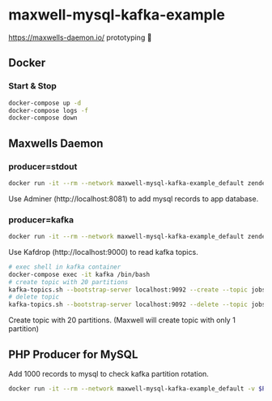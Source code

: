 # maxwell-mysql-kafka-example

https://maxwells-daemon.io/ prototyping 🔧

## Docker

### Start & Stop

```bash
docker-compose up -d
docker-compose logs -f
docker-compose down
```

## Maxwells Daemon

### producer=stdout

```bash
docker run -it --rm --network maxwell-mysql-kafka-example_default zendesk/maxwell bin/maxwell --user=root --password=root --host=mariadb --producer=stdout
```

Use Adminer (http://localhost:8081) to add mysql records to app database.

### producer=kafka

```bash
docker run -it --rm --network maxwell-mysql-kafka-example_default zendesk/maxwell bin/maxwell --user=root --password=root --host=mariadb --producer=kafka --kafka.bootstrap.servers=kafka:9092 --kafka_topic=jobs --producer_partition_by=primary_key
```

Use Kafdrop (http://localhost:9000) to read kafka topics.

```bash
# exec shell in kafka container
docker-compose exec -it kafka /bin/bash
# create topic with 20 partitions
kafka-topics.sh --bootstrap-server localhost:9092 --create --topic jobs --partitions 20 --replication-factor 1
# delete topic
kafka-topics.sh --bootstrap-server localhost:9092 --delete --topic jobs
```

Create topic with 20 partitions. (Maxwell will create topic with only 1 partition)

## PHP Producer for MySQL

Add 1000 records to mysql to check kafka partition rotation.

```bash
docker run -it --rm --network maxwell-mysql-kafka-example_default -v $PWD/producer/producer.php:/app/producer.php jonczek/php-cli php /app/producer.php
```
